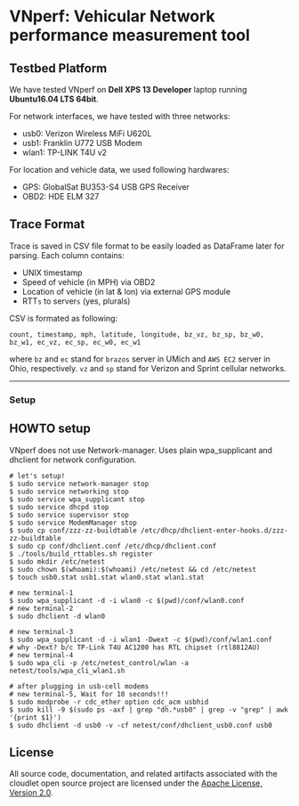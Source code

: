 # VNperf: Vehicular Network performance measurement tool

## Testbed Platform
We have tested VNperf on **Dell XPS 13 Developer** laptop running **Ubuntu16.04
LTS 64bit**. 

For network interfaces, we have tested with three networks:
* usb0: Verizon Wireless MiFi U620L
* usb1: Franklin U772 USB Modem 
* wlan1: TP-LINK T4U v2

For location and vehicle data, we used following hardwares:
* GPS: GlobalSat BU353-S4 USB GPS Receiver
* OBD2: HDE ELM 327 


## Trace Format
Trace is saved in CSV file format to be easily loaded as DataFrame later for
parsing.  Each column contains:
* UNIX timestamp
* Speed of vehicle (in MPH) via OBD2
* Location of vehicle (in lat & lon) via external GPS module
* RTT```s``` to server```s``` (yes, plurals) 

CSV is formated as following:
```
count, timestamp, mph, latitude, longitude, bz_vz, bz_sp, bz_w0, bz_w1, ec_vz, ec_sp, ec_w0, ec_w1
```
where ```bz``` and ```ec``` stand for ```brazos``` server in UMich and ```AWS
EC2``` server in Ohio, respectively.
```vz``` and ```sp``` stand for Verizon and Sprint cellular networks.

***
### Setup

## HOWTO setup
VNperf does not use Network-manager. Uses plain wpa_supplicant and dhclient for network configuration.

```
# let's setup! 
$ sudo service network-manager stop
$ sudo service networking stop
$ sudo service wpa_supplicant stop
$ sudo service dhcpd stop
$ sudo service supervisor stop
$ sudo service ModemManager stop
$ sudo cp conf/zzz-zz-buildtable /etc/dhcp/dhclient-enter-hooks.d/zzz-zz-buildtable
$ sudo cp conf/dhclient.conf /etc/dhcp/dhclient.conf
$ ./tools/build_rttables.sh register
$ sudo mkdir /etc/netest
$ sudo chown $(whoami):$(whoami) /etc/netest && cd /etc/netest
$ touch usb0.stat usb1.stat wlan0.stat wlan1.stat
```

```
# new terminal-1
$ sudo wpa_supplicant -d -i wlan0 -c $(pwd)/conf/wlan0.conf
# new terminal-2
$ sudo dhclient -d wlan0

# new terminal-3
$ sudo wpa_supplicant -d -i wlan1 -Dwext -c $(pwd)/conf/wlan1.conf
# why -Dext? b/c TP-Link T4U AC1200 has RTL chipset (rtl8812AU)
# new terminal-4
$ sudo wpa_cli -p /etc/netest_control/wlan -a netest/tools/wpa_cli_wlan1.sh
```

```
# after plugging in usb-cell modems
# new terminal-5, Wait for 10 seconds!!!
$ sudo modprobe -r cdc_ether option cdc_acm usbhid
$ sudo kill -9 $(sudo ps -axf | grep "dh.*usb0" | grep -v "grep" | awk '{print $1}')
$ sudo dhclient -d usb0 -v -cf netest/conf/dhclient_usb0.conf usb0
```

## License
All source code, documentation, and related artifacts associated with the
cloudlet open source project are licensed under the [Apache License, Version
2.0](http://www.apache.org/licenses/LICENSE-2.0.html).
